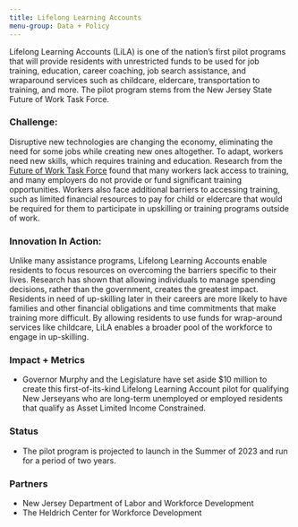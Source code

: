```yaml
---
title: Lifelong Learning Accounts
menu-group: Data + Policy
---
```


Lifelong Learning Accounts (LiLA) is one of the nation’s first pilot programs that will provide residents with unrestricted funds to be used for job training, education, career coaching, job search assistance, and wraparound services such as childcare, eldercare, transportation to training, and more. The pilot program stems from the New Jersey State Future of Work Task Force.

### Challenge:
 Disruptive new technologies are changing the economy, eliminating the need for some jobs while creating new ones altogether. To adapt, workers need new skills, which requires training and education. Research from the [Future of Work Task Force](https://fowtf.innovation.nj.gov/resources.html) found that many workers lack access to training, and many employers do not provide or fund significant training opportunities. Workers also face additional barriers to accessing training, such as limited financial resources to pay for child or eldercare that would be required for them to participate in upskilling or training programs outside of work.

### Innovation In Action:
 Unlike many assistance programs, Lifelong Learning Accounts enable residents to focus resources on overcoming the barriers specific to their lives. Research has shown that allowing individuals to manage spending decisions, rather than the government, creates the greatest impact. Residents in need of up-skilling later in their careers are more likely to have families and other financial obligations and time commitments that make training more difficult. By allowing residents to use funds for wrap-around services like childcare, LiLA enables a broader pool of the workforce to engage in up-skilling.

### Impact + Metrics

- Governor Murphy and the Legislature have set aside $10 million to create this first-of-its-kind Lifelong Learning Account pilot for qualifying New Jerseyans who are long-term unemployed or employed residents that qualify as Asset Limited Income Constrained.

### Status

- The pilot program is projected to launch in the Summer of 2023 and run for a period of two years.

### Partners

- New Jersey Department of Labor and Workforce Development
- The Heldrich Center for Workforce Development
